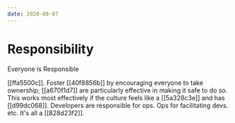```yaml
---
date: 2020-08-07
---
```


# Responsibility

Everyone is Responsible

[[ffa5500c]]. Foster [[40f8856b]] by encouraging everyone to take ownership; [[a670f1d7]] are particularly effective in making it safe to do so.
This works most effectively if the culture feels like a [[5a328c3e]] and has [[d99dc068]].
Developers are responsible for ops.
Ops for facilitating devs. etc.
It's all a [[828d23f2]].
